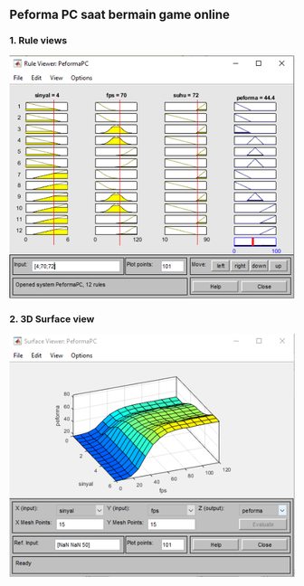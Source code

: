 ## Peforma PC saat bermain game online

### 1. Rule views

![Rule Views](https://github.com/fazriridwan19/images/blob/main/rule_view.PNG)

### 2. 3D Surface view

![3D Surface Views](https://github.com/fazriridwan19/images/blob/main/surface_view.PNG)
